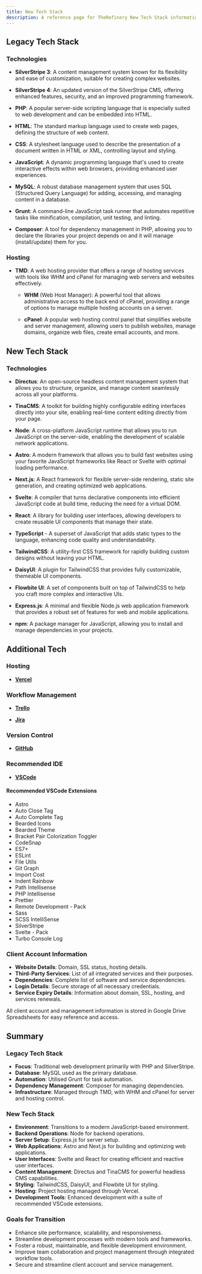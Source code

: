 ```yaml
---
title: New Tech Stack
description: A reference page for TheRefinery New Tech Stack information.
---
```


## Legacy Tech Stack

### Technologies
- **SilverStripe 3**: A content management system known for its flexibility and ease of customization, suitable for creating complex websites.

- **SilverStripe 4**: An updated version of the SilverStripe CMS, offering enhanced features, security, and an improved programming framework.

- **PHP**: A popular server-side scripting language that is especially suited to web development and can be embedded into HTML.

- **HTML**: The standard markup language used to create web pages, defining the structure of web content.

- **CSS**: A stylesheet language used to describe the presentation of a document written in HTML or XML, controlling layout and styling.

- **JavaScript**: A dynamic programming language that's used to create interactive effects within web browsers, providing enhanced user experiences.

- **MySQL**: A robust database management system that uses SQL (Structured Query Language) for adding, accessing, and managing content in a database.

- **Grunt**: A command-line JavaScript task runner that automates repetitive tasks like minification, compilation, unit testing, and linting.

- **Composer**: A tool for dependency management in PHP, allowing you to declare the libraries your project depends on and it will manage (install/update) them for you.


### Hosting
- **TMD**: A web hosting provider that offers a range of hosting services with tools like WHM and cPanel for managing web servers and websites effectively.

  - **WHM** (Web Host Manager): A powerful tool that allows administrative access to the back end of cPanel, providing a range of options to manage multiple hosting accounts on a server.

  - **cPanel**: A popular web hosting control panel that simplifies website and server management, allowing users to publish websites, manage domains, organize web files, create email accounts, and more.


## New Tech Stack

### Technologies
- **Directus**: An open-source headless content management system that allows you to structure, organize, and manage content seamlessly across all your platforms.

- **TinaCMS**: A toolkit for building highly configurable editing interfaces directly into your site, enabling real-time content editing directly from your page.

- **Node**: A cross-platform JavaScript runtime that allows you to run JavaScript on the server-side, enabling the development of scalable network applications.

- **Astro**: A modern framework that allows you to build fast websites using your favorite JavaScript frameworks like React or Svelte with optimal loading performance.

- **Next.js**: A React framework for flexible server-side rendering, static site generation, and creating optimized web applications.

- **Svelte**: A compiler that turns declarative components into efficient JavaScript code at build time, reducing the need for a virtual DOM.

- **React**: A library for building user interfaces, allowing developers to create reusable UI components that manage their state.

- **TypeScript** - A superset of JavaScript that adds static types to the language, enhancing code quality and understandability.

- **TailwindCSS**: A utility-first CSS framework for rapidly building custom designs without leaving your HTML.

- **DaisyUI**: A plugin for TailwindCSS that provides fully customizable, themeable UI components.

- **Flowbite UI**: A set of components built on top of TailwindCSS to help you craft more complex and interactive UIs.

- **Express.js**: A minimal and flexible Node.js web application framework that provides a robust set of features for web and mobile applications.

- **npm**: A package manager for JavaScript, allowing you to install and manage dependencies in your projects.

## Additional Tech

### Hosting
- [**Vercel**](https://vercel.com/)

### Workflow Management
- [**Trello**](https://trello.com/)

- [**Jira**](https://www.atlassian.com/software/jira)

### Version Control
- [**GitHub**](https://github.com/)

### Recommended IDE
- [**VSCode**](https://code.visualstudio.com/) 


#### Recommended VSCode Extensions
- Astro
- Auto Close Tag
- Auto Complete Tag
- Bearded Icons
- Bearded Theme
- Bracket Pair Colorization Toggler
- CodeSnap
- ES7+
- ESLint
- File Utils
- Git Graph
- Import Cost
- Indent Rainbow
- Path Intellisense
- PHP Intellisense 
- Prettier
- Remote Development - Pack
- Sass
- SCSS IntelliSense
- SilverStripe
- Svelte - Pack
- Turbo Console Log

### Client Account Information
- **Website Details**: Domain, SSL status, hosting details.
- **Third-Party Services**: List of all integrated services and their purposes.
- **Dependencies**: Complete list of software and service dependencies.
- **Login Details**: Secure storage of all necessary credentials.
- **Service Expiry Details**: Information about domain, SSL, hosting, and services renewals.

All client account and management information is stored in Google Drive Spreadsheets for easy reference and access.

## Summary

### Legacy Tech Stack
- **Focus**: Traditional web development primarily with PHP and SilverStripe.
- **Database**: MySQL used as the primary database.
- **Automation**: Utilised Grunt for task automation.
- **Dependency Management**: Composer for managing dependencies.
- **Infrastructure**: Managed through TMD, with WHM and cPanel for server and hosting control.

### New Tech Stack
- **Environment**: Transitions to a modern JavaScript-based environment.
- **Backend Operations**: Node for backend operations.
- **Server Setup**: Express.js for server setup.
- **Web Applications**: Astro and Next.js for building and optimizing web applications.
- **User Interfaces**: Svelte and React for creating efficient and reactive user interfaces.
- **Content Management**: Directus and TinaCMS for powerful headless CMS capabilities.
- **Styling**: TailwindCSS, DaisyUI, and Flowbite UI for styling.
- **Hosting**: Project hosting managed through Vercel.
- **Development Tools**: Enhanced development with a suite of recommended VSCode extensions.

### Goals for Transition
- Enhance site performance, scalability, and responsiveness.
- Streamline development processes with modern tools and frameworks.
- Foster a robust, maintainable, and flexible development environment.
- Improve team collaboration and project management through integrated workflow tools.
- Secure and streamline client account and service management.

